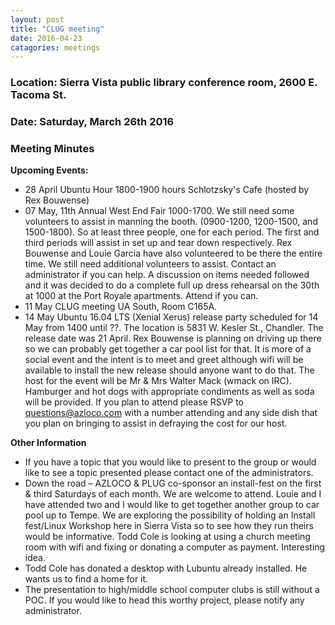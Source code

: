 ```yaml
---
layout: post
title: "CLUG meeting"
date: 2016-04-23
catagories: meetings
---
```

### Location: Sierra Vista public library conference room, 2600 E. Tacoma St.

### Date: Saturday, March 26th 2016

### Meeting Minutes

**Upcoming Events:**

 * 28 April Ubuntu Hour 1800-1900 hours Schlotzsky's Cafe (hosted by Rex Bouwense)
 * 07 May, 11th Annual West End Fair 1000-1700.   We still need some volunteers to assist in manning the booth. (0900-1200, 1200-1500, and 1500-1800).  So at least three people, one for each period.  The first and third periods will assist in set up and tear down respectively.  Rex Bouwense and Louie Garcia have also volunteered to be there the entire time.  We still need additional volunteers to assist.  Contact an administrator if you can help.   A discussion on items needed followed and it was decided to do a complete full up dress rehearsal on the 30th at 1000 at the Port Royale apartments.  Attend if you can.
 * 11 May CLUG meeting UA South, Room C165A.
 * 14 May Ubuntu 16.04 LTS (Xenial Xerus) release party scheduled for 14 May from 1400 until ??.  The location is 5831 W. Kesler St., Chandler.  The release date was 21 April.  Rex Bouwense is planning on driving up there so we can probably get together a car pool list for that.  It is more of a social event and the intent is to meet and greet although wifi will be available to install the new release should anyone want to do that. The host for the event will be Mr & Mrs Walter Mack (wmack on IRC).  Hamburger and hot dogs with appropriate condiments as well as soda will be provided.  If you plan to attend please RSVP to questions@azloco.com with a number attending and any side dish that you plan on bringing to assist in defraying the cost for our host.
 
 **Other Information**
 
  * If you have a topic that you would like to present to the group or would like to see a topic presented please contact one of the administrators.
  * Down the road – AZLOCO & PLUG co-sponsor an install-fest on the first & third Saturdays of each month.  We are welcome to attend.  Louie and I have attended two and I would like to get together another group to car pool up to Tempe.  We are exploring the possibility of holding an Install fest/Linux Workshop here in Sierra Vista so to see how they run theirs would be informative.  Todd Cole is looking at using a church meeting room with wifi and fixing or donating a computer as payment. Interesting idea.
  * Todd Cole has donated a desktop with Lubuntu already installed.  He wants us to find a home for it.
  * The presentation to high/middle school computer clubs is still without a POC.  If you would like to head this worthy  project, please notify any administrator.
